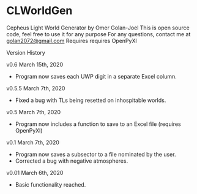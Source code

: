 # CLWorldGen
Cepheus Light World Generator by Omer Golan-Joel
This is open source code, feel free to use it for any purpose
For any questions, contact me at golan2072@gmail.com
Requires requires OpenPyXl

Version History

v0.6 March 15th, 2020
- Program now saves each UWP digit in a separate Excel column.

v0.5.5 March 7th, 2020
- Fixed a bug with TLs being resetted on inhospitable worlds.

v0.5 March 7th, 2020
- Program now includes a function to save to an Excel file (requires OpenPyXl)

v0.1 March 7th, 2020
- Program now saves a subsector to a file nominated by the user.
- Corrected a bug with negative atmospheres.

v0.01 March 6th, 2020
- Basic functionality reached.
